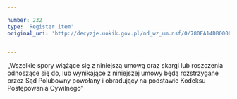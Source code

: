 ```yaml
---

number: 232
type: 'Register item'
original_uri: 'http://decyzje.uokik.gov.pl/nd_wz_um.nsf/0/780EA14DB00004F4C12572DD00329494?OpenDocument'


---
```


„Wszelkie spory wiążące się z niniejszą umową oraz skargi lub roszczenia odnoszące się do, lub wynikające z niniejszej umowy będą rozstrzygane przez Sąd Polubowny powołany i obradujący na podstawie Kodeksu Postępowania Cywilnego”
